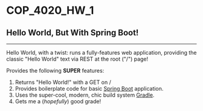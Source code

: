 # COP_4020_HW_1

## Hello World, But With Spring Boot!

---

Hello World, with a twist: runs a fully-features web application, providing the classic "Hello World" text via REST at the root ("/") page!

Provides the following **SUPER** features:
 1. Returns "Hello World!" with a GET on /
 2. Provides boilerplate code for basic [Spring Boot](https://github.com/spring-projects/spring-boot) application.
 3. Uses the super-cool, modern, chic build system [Gradle](https://github.com/gradle/gradle).
 4. Gets me a (*hopefully*) good grade!
